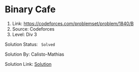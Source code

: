 # Binary Cafe

1. Link: https://codeforces.com/problemset/problem/1840/B
2. Source: Codeforces
3. Level: Div 3


Solution Status: <code> Solved </code>

Solution By: Calisto-Mathias

Solution Link: [Solution](https://github.com/PranavBhatP/cp_problems/blob/main/Calisto/Solutions/BinaryCafe/BinaryCafe.cpp)
